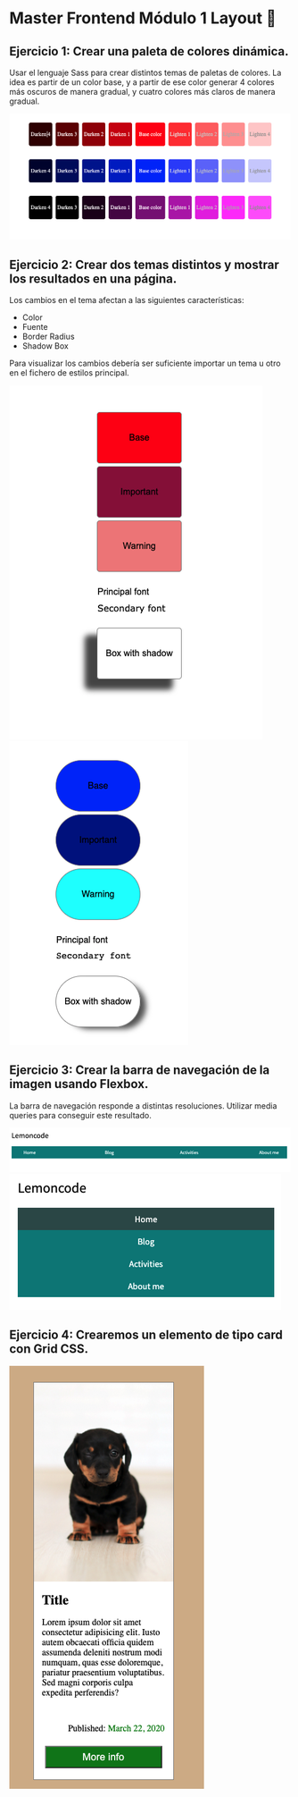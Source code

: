 # Master Frontend Módulo 1 Layout :lemon:

## Ejercicio 1: Crear una paleta de colores dinámica.

Usar el lenguaje Sass para crear distintos temas de paletas de colores.
La idea es partir de un color base, y a partir de ese color generar 4 colores más oscuros de manera gradual, y cuatro colores más claros de manera gradual.

<img src="Ejercicio-1/src/img/Ejercicio1.png">

## Ejercicio 2: Crear dos temas distintos y mostrar los resultados en una página.

Los cambios en el tema afectan a las siguientes características:

- Color
- Fuente
- Border Radius
- Shadow Box

Para visualizar los cambios debería ser suficiente importar un tema u otro en el fichero de estilos principal.

<div>
  <img src="Ejercicio-2/src/img/Ejercicio2-1.png">
  <img src="Ejercicio-2/src/img/Ejercicio2-2.png">
</div>

## Ejercicio 3: Crear la barra de navegación de la imagen usando Flexbox.

La barra de navegación responde a distintas resoluciones. Utilizar media queries para conseguir este resultado.

<div>
  <img src="Ejercicio-3/src/img/Ejercicio3.png">
  <img src="Ejercicio-3/src/img/Ejercicio3.2.png">
</div>

## Ejercicio 4: Crearemos un elemento de tipo card con Grid CSS.

<img src="Ejercicio-4/src/img/Ejercicio4.png">
